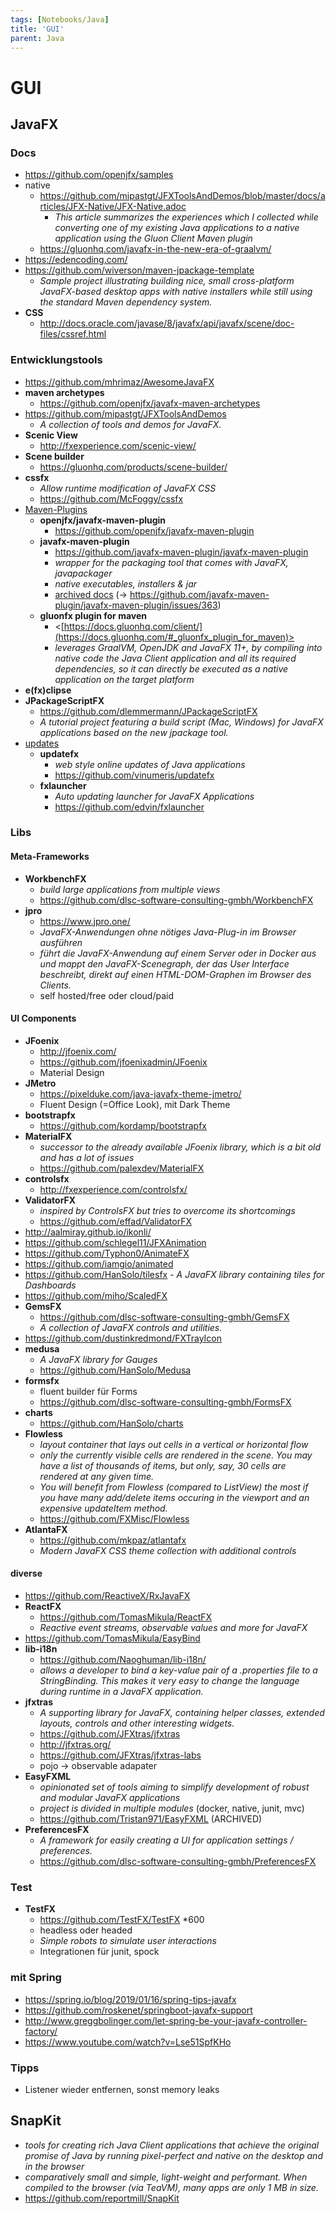 ```yaml
---
tags: [Notebooks/Java]
title: 'GUI'
parent: Java
---
```


# GUI

## JavaFX

### Docs
- <https://github.com/openjfx/samples>
- native
  - <https://github.com/mipastgt/JFXToolsAndDemos/blob/master/docs/articles/JFX-Native/JFX-Native.adoc>
    - *This article summarizes the experiences which I collected while converting one of my existing Java applications to a native application using the Gluon Client Maven plugin*
  - <https://gluonhq.com/javafx-in-the-new-era-of-graalvm/>
- <https://edencoding.com/>
- <https://github.com/wiverson/maven-jpackage-template>
  - *Sample project illustrating building nice, small cross-platform JavaFX-based desktop apps with native installers while still using the standard Maven dependency system.*
- **CSS**
    - <http://docs.oracle.com/javase/8/javafx/api/javafx/scene/doc-files/cssref.html>


### Entwicklungstools
- <https://github.com/mhrimaz/AwesomeJavaFX>
- **maven archetypes**
  - <https://github.com/openjfx/javafx-maven-archetypes>
- <https://github.com/mipastgt/JFXToolsAndDemos>
  - *A collection of tools and demos for JavaFX.*
- **Scenic View**
  - <http://fxexperience.com/scenic-view/>
- **Scene builder**
  - <https://gluonhq.com/products/scene-builder/>
- **cssfx**
  - *Allow runtime modification of JavaFX CSS*
  - <https://github.com/McFoggy/cssfx>
- <u>Maven-Plugins</u>
  - **openjfx/javafx-maven-plugin**
    - <https://github.com/openjfx/javafx-maven-plugin>
  - **javafx-maven-plugin**
    - <https://github.com/javafx-maven-plugin/javafx-maven-plugin>
    - *wrapper for the packaging tool that comes with JavaFX, javapackager*
    - *native executables, installers & jar*
    - [archived docs](http://web.archive.org/web/20170926160512/http://javafx-maven-plugin.github.io/) (→ <https://github.com/javafx-maven-plugin/javafx-maven-plugin/issues/363>)
  - **gluonfx plugin for maven**
    - <[https://docs.gluonhq.com/client/](https://docs.gluonhq.com/#_gluonfx_plugin_for_maven)>
    - *leverages GraalVM, OpenJDK and JavaFX 11+, by compiling into native code the Java Client application and all its required dependencies, so it can directly be executed as a native application on the target platform*
- **e(fx)clipse**
- **JPackageScriptFX**
  - <https://github.com/dlemmermann/JPackageScriptFX>
  - *A tutorial project featuring a build script (Mac, Windows) for JavaFX applications based on the new jpackage tool.*
- <u>updates</u>
  - **updatefx**
    - *web style online updates of Java applications*
    - <https://github.com/vinumeris/updatefx>
  - **fxlauncher**
    - *Auto updating launcher for JavaFX Applications*
    - <https://github.com/edvin/fxlauncher>


### Libs

#### Meta-Frameworks
- **WorkbenchFX**
  - *build large applications from multiple views*
  - <https://github.com/dlsc-software-consulting-gmbh/WorkbenchFX>
- **jpro**
  - <https://www.jpro.one/>
  - *JavaFX-Anwendungen ohne nötiges Java-Plug-in im Browser ausführen*
  - *führt die JavaFX-Anwendung auf einem Server oder in Docker aus und mappt den JavaFX-Scenegraph, der das User Interface beschreibt, direkt auf einen HTML-DOM-Graphen im Browser des Clients.*
  - self hosted/free oder cloud/paid

#### UI Components
- **JFoenix**
  - <http://jfoenix.com/>
  - <https://github.com/jfoenixadmin/JFoenix>
  - Material Design
- **JMetro**
  - <https://pixelduke.com/java-javafx-theme-jmetro/>
  - Fluent Design (=Office Look), mit Dark Theme
- **bootstrapfx**
  - <https://github.com/kordamp/bootstrapfx>
- **MaterialFX**
  - *successor to the already available JFoenix library, which is a bit old and has a lot of issues*
  - <https://github.com/palexdev/MaterialFX>
- **controlsfx**
  - <http://fxexperience.com/controlsfx/>
- **ValidatorFX**
  - *inspired by ControlsFX but tries to overcome its shortcomings*
  - <https://github.com/effad/ValidatorFX>
- <http://aalmiray.github.io/ikonli/>
- <https://github.com/schlegel11/JFXAnimation>
- <https://github.com/Typhon0/AnimateFX>
- <https://github.com/iamgio/animated>
- <https://github.com/HanSolo/tilesfx> - *A JavaFX library containing tiles for Dashboards*
- <https://github.com/miho/ScaledFX>
- **GemsFX**
  - <https://github.com/dlsc-software-consulting-gmbh/GemsFX>
  - *A collection of JavaFX controls and utilities.*
- <https://github.com/dustinkredmond/FXTrayIcon>
- **medusa**
  - *A JavaFX library for Gauges*
  - <https://github.com/HanSolo/Medusa>
- **formsfx**
  - fluent builder für Forms
  - <https://github.com/dlsc-software-consulting-gmbh/FormsFX>
- **charts**
  - <https://github.com/HanSolo/charts>
- **Flowless**
  - *layout container that lays out cells in a vertical or horizontal flow*
  - *only the currently visible cells are rendered in the scene. You may have a list of thousands of items, but only, say, 30 cells are rendered at any given time.*
  - *You will benefit from Flowless (compared to ListView) the most if you have many add/delete items occuring in the viewport and an expensive updateItem method.*
  - <https://github.com/FXMisc/Flowless>
- **AtlantaFX**
  - <https://github.com/mkpaz/atlantafx> 
  - *Modern JavaFX CSS theme collection with additional controls*


#### diverse
- <https://github.com/ReactiveX/RxJavaFX>
- **ReactFX**
  - <https://github.com/TomasMikula/ReactFX> 
  - *Reactive event streams, observable values and more for JavaFX*
- <https://github.com/TomasMikula/EasyBind>
- **lib-i18n**
  - <https://github.com/Naoghuman/lib-i18n/>
  - *allows a developer to bind a key-value pair of a .properties file to a StringBinding. This makes it very easy to change the language during runtime in a JavaFX application.*
- **jfxtras**
  - *A supporting library for JavaFX, containing helper classes, extended layouts, controls and other interesting widgets.*
  - <https://github.com/JFXtras/jfxtras>
  - <http://jfxtras.org/>
  - <https://github.com/JFXtras/jfxtras-labs>
  - pojo -> observable adapater
- **EasyFXML**
  - *opinionated set of tools aiming to simplify development of robust and modular JavaFX applications*
  - *project is divided in multiple modules* (docker, native, junit, mvc)
  - <https://github.com/Tristan971/EasyFXML> (ARCHIVED)
- **PreferencesFX**
  - *A framework for easily creating a UI for application settings / preferences.*
  - <https://github.com/dlsc-software-consulting-gmbh/PreferencesFX>


### Test
- **TestFX**
  - <https://github.com/TestFX/TestFX> *600
  - headless oder headed
  - *Simple robots to simulate user interactions*
  - Integrationen für junit, spock


### mit Spring
- <https://spring.io/blog/2019/01/16/spring-tips-javafx>
- <https://github.com/roskenet/springboot-javafx-support>
- <http://www.greggbolinger.com/let-spring-be-your-javafx-controller-factory/>
- <https://www.youtube.com/watch?v=Lse51SpfKHo>


### Tipps
- Listener wieder entfernen, sonst memory leaks


## SnapKit
- *tools for creating rich Java Client applications that achieve the original promise of Java by running pixel-perfect and native on the desktop and in the browser*
- *comparatively small and simple, light-weight and performant. When compiled to the browser (via TeaVM), many apps are only 1 MB in size.*
- <https://github.com/reportmill/SnapKit>
